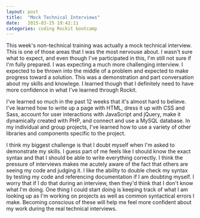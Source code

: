 ```yaml
---
layout: post
title:  "Mock Technical Interviews"
date:   2015-03-25 19:42:11
categories: coding Rockit bootcamp 
---
```


This week's non-technical training was actually a mock technical interview. This is one of those areas that I was the most nervouse about. I wasn't sure what to expect, and even though I've participated in this, I'm still not sure if I'm fully prepared. I was expecting a much more challenging interview. I expected to be thrown into the middle of a problem and expected to make progress toward a solution. This was a demonstration and part conversation about my skills and knowlege. I learned though that I definitely need to have more confidence in what I've learned through Rockit. 

I've learned so much in the past 12 weeks that it's almost hard to believe. I've learned how to write up a page with HTML, dress it up with CSS and Sass, account for user interactions with JavaScript and jQuery, make it dynamically created with PHP, and connect and use a MySQL database. In my individual and group projects, I've learned how to use a variety of other libraries and components specific to the project. 

I think my biggest challenge is that I doubt myself when I'm asked to demonstrate my skills. I guess part of me feels like I should know the exact syntax and that I should be able to write everything correctly. I think the pressure of interviews makes me acutely aware of the fact that others are seeing my code and judging it. I like the ability to double check my syntax by testing my code and referencing documentation if I am doubting myself. I worry that if I do that during an interview, then they'd think that I don't know what I'm doing. One thing I could start doing is keeping track of what I am looking up as I'm working on projects as well as common syntactical errors I make. Becoming conscious of these will help me feel more confident about my work during the real technical interviews.

